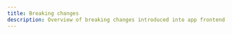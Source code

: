 ```yaml
---
title: Breaking changes
description: Overview of breaking changes introduced into app frontend in v4.0.0
---
```


